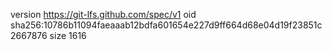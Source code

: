 version https://git-lfs.github.com/spec/v1
oid sha256:10786b11094faeaaab12bdfa601654e227d9ff664d68e04d19f23851c2667876
size 1616
